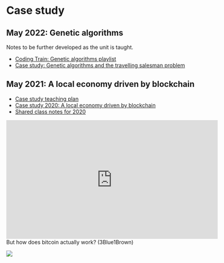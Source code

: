 # Case study

## May 2022: Genetic algorithms

Notes to be further developed as the unit is taught.

* [Coding Train: Genetic algorithms playlist](https://www.youtube.com/playlist?list=PLRqwX-V7Uu6bJM3VgzjNV5YxVxUwzALHV)
* [Case study: Genetic algorithms and the travelling salesman problem](case-study-travelling-salesman-2022.pdf)

## May 2021: A local economy driven by blockchain

* [Case study teaching plan](case-study-plan.pdf)
* [Case study 2020: A local economy driven by blockchain](case-study-a-local-economy-driven-by-blockchain.pdf)
* [Shared class notes for 2020](https://docs.google.com/document/d/164JSj1wcACcfv-FlAj93RnzWeWHpn3t9K9icoZ1TW_8/edit?usp=sharing)

<iframe width="560" height="315" src="https://www.youtube.com/embed/bBC-nXj3Ng4" frameborder="0" allow="accelerometer; autoplay; encrypted-media; gyroscope; picture-in-picture" allowfullscreen></iframe>
But how does bitcoin actually work? (3Blue1Brown)

![](https://imgs.xkcd.com/comics/2010_and_2020.png)


